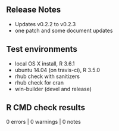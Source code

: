
## Release Notes

* Updates v0.2.2 to v0.2.3
* one patch and some document updates



## Test environments
* local OS X install, R 3.6.1
* ubuntu 14.04 (on travis-ci), R 3.5.0
* rhub check with sanitizers
* rhub check for cran
* win-builder (devel and release)

## R CMD check results

0 errors | 0 warnings | 0 notes

